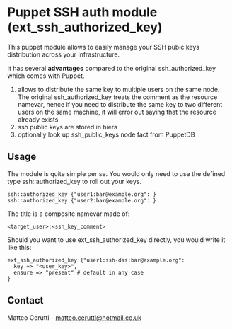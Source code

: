 # Puppet SSH auth module (ext_ssh_authorized_key)

This puppet module allows to easily manage your SSH pubic keys distribution across your Infrastructure.

It has several <b>advantages</b> compared to the original ssh_authorized_key which comes with Puppet.

1. allows to distribute the same key to multiple users on the same node. The original ssh_authorized_key treats the comment as the resource namevar, hence if you need to distribute the same key to two different users on the same machine, it will error out saying that the resource already exists
2. ssh public keys are stored in hiera
3. optionally look up ssh_public_keys node fact from PuppetDB

## Usage
The module is quite simple per se. You would only need to use the defined type ssh::authorized_key to roll out your keys.

```
ssh::authorized_key {"user1:bar@example.org": }
ssh::authorized_key {"user2:bar@example.org": }
```

The title is a composite namevar made of:
```
<target_user>:<ssh_key_comment>
```

Should you want to use ext_ssh_authorized_key directly, you would write it like this:
```
ext_ssh_authorized_key {"user1:ssh-dss:bar@example.org":
  key => "<user_key>",
  ensure => "present" # default in any case
}
```

## Contact
Matteo Cerutti - matteo.cerutti@hotmail.co.uk
